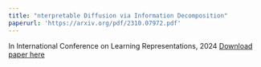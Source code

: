 ```yaml
---
title: "nterpretable Diffusion via Information Decomposition"
paperurl: 'https://arxiv.org/pdf/2310.07972.pdf'
---
```

In International Conference on Learning Representations,
2024
[Download paper here](https://arxiv.org/pdf/2310.07972.pdf)

